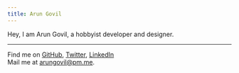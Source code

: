 ```yaml
---
title: Arun Govil
---
```


<ClientOnly>
  <Plum/>
</ClientOnly>

Hey, I am Arun Govil, a hobbyist developer and designer.

---

Find me on [GitHub](https://github.com/ArunGovil), [Twitter](https://www.twitter.com/be_like_arun), [LinkedIn](https://linkedin.com/in/arungovil)<br>
Mail me at [arungovil@pm.me](mailto:arungovil@protonmail.com).<br>
